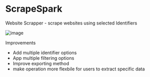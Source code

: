 # ScrapeSpark
Website Scrapper - scrape websites using selected Identifiers

![image](https://github.com/user-attachments/assets/c172ec28-00cd-4391-aa0f-d003ded14326)


Improvements  
  - Add multiple identifier options
  - App multiple filtering options
  - Improve exporting method
  - make operation more flexbile for users to extract specific data 
